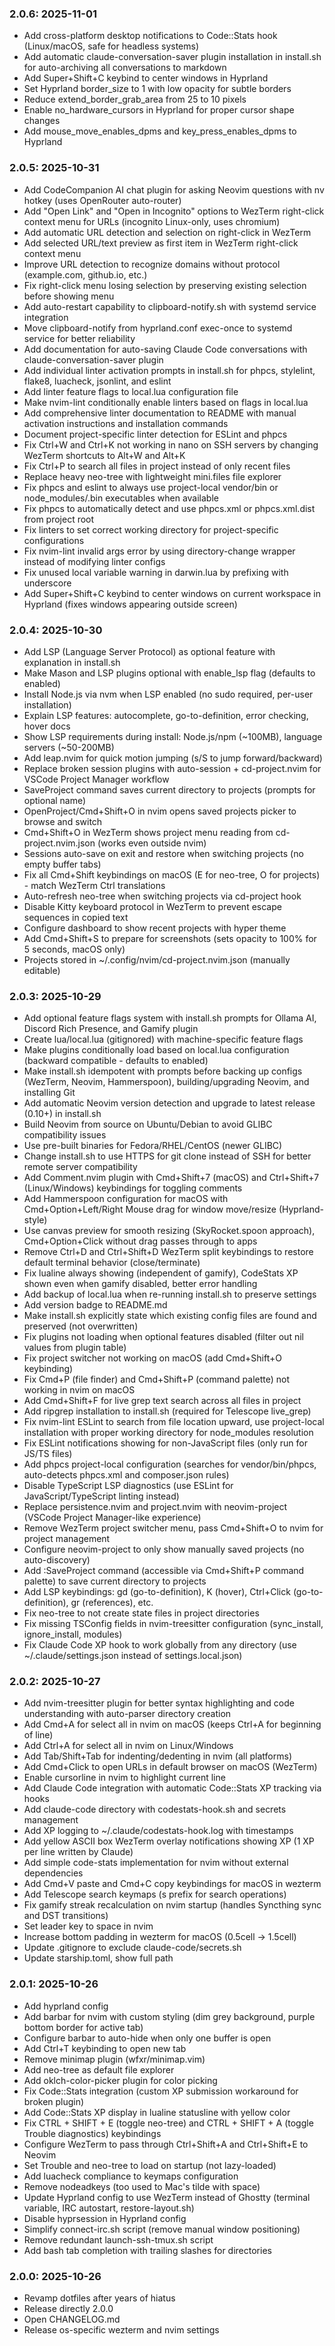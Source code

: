 ### 2.0.6: 2025-11-01

* Add cross-platform desktop notifications to Code::Stats hook (Linux/macOS, safe for headless systems)
* Add automatic claude-conversation-saver plugin installation in install.sh for auto-archiving all conversations to markdown
* Add Super+Shift+C keybind to center windows in Hyprland
* Set Hyprland border_size to 1 with low opacity for subtle borders
* Reduce extend_border_grab_area from 25 to 10 pixels
* Enable no_hardware_cursors in Hyprland for proper cursor shape changes
* Add mouse_move_enables_dpms and key_press_enables_dpms to Hyprland

### 2.0.5: 2025-10-31

* Add CodeCompanion AI chat plugin for asking Neovim questions with <Space>nv hotkey (uses OpenRouter auto-router)
* Add "Open Link" and "Open in Incognito" options to WezTerm right-click context menu for URLs (incognito Linux-only, uses chromium)
* Add automatic URL detection and selection on right-click in WezTerm
* Add selected URL/text preview as first item in WezTerm right-click context menu
* Improve URL detection to recognize domains without protocol (example.com, github.io, etc.)
* Fix right-click menu losing selection by preserving existing selection before showing menu
* Add auto-restart capability to clipboard-notify.sh with systemd service integration
* Move clipboard-notify from hyprland.conf exec-once to systemd service for better reliability
* Add documentation for auto-saving Claude Code conversations with claude-conversation-saver plugin
* Add individual linter activation prompts in install.sh for phpcs, stylelint, flake8, luacheck, jsonlint, and eslint
* Add linter feature flags to local.lua configuration file
* Make nvim-lint conditionally enable linters based on flags in local.lua
* Add comprehensive linter documentation to README with manual activation instructions and installation commands
* Document project-specific linter detection for ESLint and phpcs
* Fix Ctrl+W and Ctrl+K not working in nano on SSH servers by changing WezTerm shortcuts to Alt+W and Alt+K
* Fix Ctrl+P to search all files in project instead of only recent files
* Replace heavy neo-tree with lightweight mini.files file explorer
* Fix phpcs and eslint to always use project-local vendor/bin or node_modules/.bin executables when available
* Fix phpcs to automatically detect and use phpcs.xml or phpcs.xml.dist from project root
* Fix linters to set correct working directory for project-specific configurations
* Fix nvim-lint invalid args error by using directory-change wrapper instead of modifying linter configs
* Fix unused local variable warning in darwin.lua by prefixing with underscore
* Add Super+Shift+C keybind to center windows on current workspace in Hyprland (fixes windows appearing outside screen)

### 2.0.4: 2025-10-30

* Add LSP (Language Server Protocol) as optional feature with explanation in install.sh
* Make Mason and LSP plugins optional with enable_lsp flag (defaults to enabled)
* Install Node.js via nvm when LSP enabled (no sudo required, per-user installation)
* Explain LSP features: autocomplete, go-to-definition, error checking, hover docs
* Show LSP requirements during install: Node.js/npm (~100MB), language servers (~50-200MB)
* Add leap.nvim for quick motion jumping (s/S to jump forward/backward)
* Replace broken session plugins with auto-session + cd-project.nvim for VSCode Project Manager workflow
* SaveProject command saves current directory to projects (prompts for optional name)
* OpenProject/Cmd+Shift+O in nvim opens saved projects picker to browse and switch
* Cmd+Shift+O in WezTerm shows project menu reading from cd-project.nvim.json (works even outside nvim)
* Sessions auto-save on exit and restore when switching projects (no empty buffer tabs)
* Fix all Cmd+Shift keybindings on macOS (E for neo-tree, O for projects) - match WezTerm Ctrl translations
* Auto-refresh neo-tree when switching projects via cd-project hook
* Disable Kitty keyboard protocol in WezTerm to prevent escape sequences in copied text
* Configure dashboard to show recent projects with hyper theme
* Add Cmd+Shift+S to prepare for screenshots (sets opacity to 100% for 5 seconds, macOS only)
* Projects stored in ~/.config/nvim/cd-project.nvim.json (manually editable)

### 2.0.3: 2025-10-29

* Add optional feature flags system with install.sh prompts for Ollama AI, Discord Rich Presence, and Gamify plugin
* Create lua/local.lua (gitignored) with machine-specific feature flags
* Make plugins conditionally load based on local.lua configuration (backward compatible - defaults to enabled)
* Make install.sh idempotent with prompts before backing up configs (WezTerm, Neovim, Hammerspoon), building/upgrading Neovim, and installing Git
* Add automatic Neovim version detection and upgrade to latest release (0.10+) in install.sh
* Build Neovim from source on Ubuntu/Debian to avoid GLIBC compatibility issues
* Use pre-built binaries for Fedora/RHEL/CentOS (newer GLIBC)
* Change install.sh to use HTTPS for git clone instead of SSH for better remote server compatibility
* Add Comment.nvim plugin with Cmd+Shift+7 (macOS) and Ctrl+Shift+7 (Linux/Windows) keybindings for toggling comments
* Add Hammerspoon configuration for macOS with Cmd+Option+Left/Right Mouse drag for window move/resize (Hyprland-style)
* Use canvas preview for smooth resizing (SkyRocket.spoon approach), Cmd+Option+Click without drag passes through to apps
* Remove Ctrl+D and Ctrl+Shift+D WezTerm split keybindings to restore default terminal behavior (close/terminate)
* Fix lualine always showing (independent of gamify), CodeStats XP shown even when gamify disabled, better error handling
* Add backup of local.lua when re-running install.sh to preserve settings
* Add version badge to README.md
* Make install.sh explicitly state which existing config files are found and preserved (not overwritten)
* Fix plugins not loading when optional features disabled (filter out nil values from plugin table)
* Fix project switcher not working on macOS (add Cmd+Shift+O keybinding)
* Fix Cmd+P (file finder) and Cmd+Shift+P (command palette) not working in nvim on macOS
* Add Cmd+Shift+F for live grep text search across all files in project
* Add ripgrep installation to install.sh (required for Telescope live_grep)
* Fix nvim-lint ESLint to search from file location upward, use project-local installation with proper working directory for node_modules resolution
* Fix ESLint notifications showing for non-JavaScript files (only run for JS/TS files)
* Add phpcs project-local configuration (searches for vendor/bin/phpcs, auto-detects phpcs.xml and composer.json rules)
* Disable TypeScript LSP diagnostics (use ESLint for JavaScript/TypeScript linting instead)
* Replace persistence.nvim and project.nvim with neovim-project (VSCode Project Manager-like experience)
* Remove WezTerm project switcher menu, pass Cmd+Shift+O to nvim for project management
* Configure neovim-project to only show manually saved projects (no auto-discovery)
* Add :SaveProject command (accessible via Cmd+Shift+P command palette) to save current directory to projects
* Add LSP keybindings: gd (go-to-definition), K (hover), Ctrl+Click (go-to-definition), gr (references), etc.
* Fix neo-tree to not create state files in project directories
* Fix missing TSConfig fields in nvim-treesitter configuration (sync_install, ignore_install, modules)
* Fix Claude Code XP hook to work globally from any directory (use ~/.claude/settings.json instead of settings.local.json)

### 2.0.2: 2025-10-27

* Add nvim-treesitter plugin for better syntax highlighting and code understanding with auto-parser directory creation
* Add Cmd+A for select all in nvim on macOS (keeps Ctrl+A for beginning of line)
* Add Ctrl+A for select all in nvim on Linux/Windows
* Add Tab/Shift+Tab for indenting/dedenting in nvim (all platforms)
* Add Cmd+Click to open URLs in default browser on macOS (WezTerm)
* Enable cursorline in nvim to highlight current line
* Add Claude Code integration with automatic Code::Stats XP tracking via hooks
* Add claude-code directory with codestats-hook.sh and secrets management
* Add XP logging to ~/.claude/codestats-hook.log with timestamps
* Add yellow ASCII box WezTerm overlay notifications showing XP (1 XP per line written by Claude)
* Add simple code-stats implementation for nvim without external dependencies
* Add Cmd+V paste and Cmd+C copy keybindings for macOS in wezterm
* Add Telescope search keymaps (<leader>s prefix for search operations)
* Fix gamify streak recalculation on nvim startup (handles Syncthing sync and DST transitions)
* Set leader key to space in nvim
* Increase bottom padding in wezterm for macOS (0.5cell → 1.5cell)
* Update .gitignore to exclude claude-code/secrets.sh
* Update starship.toml, show full path

### 2.0.1: 2025-10-26

* Add hyprland config
* Add barbar for nvim with custom styling (dim grey background, purple bottom border for active tab)
* Configure barbar to auto-hide when only one buffer is open
* Add Ctrl+T keybinding to open new tab
* Remove minimap plugin (wfxr/minimap.vim)
* Add neo-tree as default file explorer
* Add oklch-color-picker plugin for color picking
* Fix Code::Stats integration (custom XP submission workaround for broken plugin)
* Add Code::Stats XP display in lualine statusline with yellow color
* Fix CTRL + SHIFT + E (toggle neo-tree) and CTRL + SHIFT + A (toggle Trouble diagnostics) keybindings
* Configure WezTerm to pass through Ctrl+Shift+A and Ctrl+Shift+E to Neovim
* Set Trouble and neo-tree to load on startup (not lazy-loaded)
* Add luacheck compliance to keymaps configuration
* Remove nodeadkeys (too used to Mac's tilde with space)
* Update Hyprland config to use WezTerm instead of Ghostty (terminal variable, IRC autostart, restore-layout.sh)
* Disable hyprsession in Hyprland config
* Simplify connect-irc.sh script (remove manual window positioning)
* Remove redundant launch-ssh-tmux.sh script
* Add bash tab completion with trailing slashes for directories

### 2.0.0: 2025-10-26

* Revamp dotfiles after years of hiatus
* Release directly 2.0.0
* Open CHANGELOG.md
* Release os-specific wezterm and nvim settings
